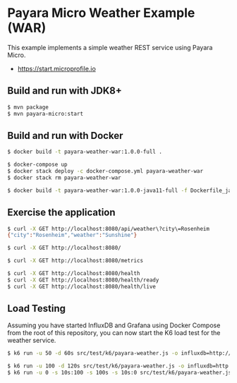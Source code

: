 # Payara Micro Weather Example (WAR)

This example implements a simple weather REST service using Payara Micro.

- https://start.microprofile.io

## Build and run with JDK8+

```bash
$ mvn package
$ mvn payara-micro:start
```

## Build and run with Docker

```bash
$ docker build -t payara-weather-war:1.0.0-full .

$ docker-compose up
$ docker stack deploy -c docker-compose.yml payara-weather-war
$ docker stack rm payara-weather-war

$ docker build -t payara-weather-war:1.0.0-java11-full -f Dockerfile_java11 .
```

## Exercise the application

```bash
$ curl -X GET http://localhost:8080/api/weather\?city\=Rosenheim
{"city":"Rosenheim","weather":"Sunshine"}

$ curl -X GET http://localhost:8080/

$ curl -X GET http://localhost:8080/metrics

$ curl -X GET http://localhost:8080/health
$ curl -X GET http://localhost:8080/health/ready
$ curl -X GET http://localhost:8080/health/live
```

## Load Testing 

Assuming you have started InfluxDB and Grafana using Docker Compose from the root of this repository, you can now start
the K6 load test for the weather service.

```bash
$ k6 run -u 50 -d 60s src/test/k6/payara-weather.js -o influxdb=http://localhost:8086/k6

$ k6 run -u 100 -d 120s src/test/k6/payara-weather.js -o influxdb=http://localhost:8086/k6
$ k6 run -u 0 -s 10s:100 -s 100s -s 10s:0 src/test/k6/payara-weather.js -o influxdb=http://localhost:8086/k6
```